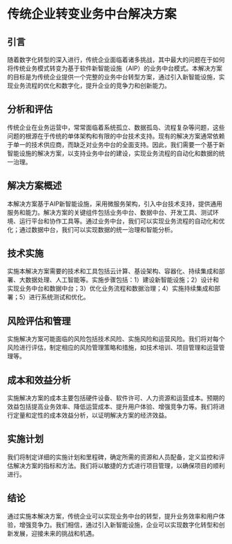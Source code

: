 # 传统企业转变业务中台解决方案

## 引言

随着数字化转型的深入进行，传统企业面临着诸多挑战，其中最大的问题在于如何将传统业务模式转变为基于软件新智能设施（AIP）的业务中台模式。本解决方案的目标是为传统企业提供一个完整的业务中台转型方案，通过引入新智能设施，实现业务流程的优化和数字化，提升企业的竞争力和创新能力。

## 分析和评估

传统企业在业务运营中，常常面临着系统孤立、数据孤岛、流程复杂等问题，这些问题的根源在于传统的单体架构和有限的中台技术支持。现有的解决方案通常依赖于单一的技术供应商，而缺乏对业务中台的全面支持。因此，我们需要一个基于新智能设施的解决方案，以支持业务中台的建设，实现业务流程的自动化和数据的统一治理。

## 解决方案概述

本解决方案基于AIP新智能设施，采用微服务架构，引入中台技术支持，提供通用服务和能力。解决方案的关键组件包括业务中台、数据中台、开发工具、测试环境、运行平台和协作工具等。通过业务中台，我们可以实现业务流程的自动化和优化；通过数据中台，我们可以实现数据的统一治理和智能分析。

## 技术实施

实施本解决方案需要的技术和工具包括云计算、基设架构、容器化、持续集成和部署、大数据处理、人工智能等。实施步骤包括：1）建设新智能设施；2）设计和实现业务中台和数据中台；3）优化业务流程和数据治理；4）实施持续集成和部署；5）进行系统测试和优化。

## 风险评估和管理

实施解决方案可能面临的风险包括技术风险、实施风险和运营风险。我们将对每个风险进行评估，制定相应的风险管理策略和措施，如技术培训、项目管理和运营管理等。

## 成本和效益分析

实施解决方案的成本主要包括硬件设备、软件许可、人力资源和运营成本。预期的效益包括提高业务效率、降低运营成本、提升用户体验、增强竞争力等。我们将进行定量和定性的成本效益分析，以证明解决方案的经济效益。

## 实施计划

我们将制定详细的实施计划和里程碑，确定所需的资源和人员配备，定义监控和评估解决方案的指标和方法。我们将以敏捷的方式进行项目管理，以确保项目的顺利进行。

## 结论

通过实施本解决方案，传统企业可以实现业务中台的转型，提升业务效率和用户体验，增强竞争力。我们相信，通过引入新智能设施，企业可以实现数字化转型和创新发展，迎接未来的挑战和机遇。